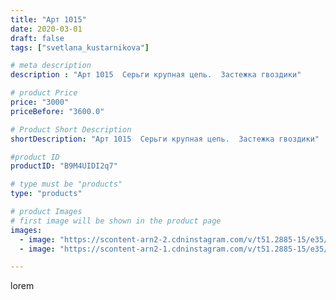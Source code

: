 ```yaml
---
title: "Арт 1015"
date: 2020-03-01
draft: false
tags: ["svetlana_kustarnikova"]

# meta description
description : "Арт 1015  Серьги крупная цепь.  Застежка гвоздики"

# product Price
price: "3000"
priceBefore: "3600.0"

# Product Short Description
shortDescription: "Арт 1015  Серьги крупная цепь.  Застежка гвоздики"

#product ID
productID: "B9M4UIDI2q7"

# type must be "products"
type: "products"

# product Images
# first image will be shown in the product page
images:
  - image: "https://scontent-arn2-2.cdninstagram.com/v/t51.2885-15/e35/87822080_194991331818360_6413918743437263712_n.jpg?se=8&tp=1&_nc_ht=scontent-arn2-2.cdninstagram.com&_nc_cat=100&_nc_ohc=6IjAyXiEgUsAX-rCuwC&ccb=7-4&oh=7b581e3e31525b1baf55f38987081465&oe=60833B84&ig_cache_key=MjI1NTQyNTE4MDIzOTM4OTI0Mg%3D%3D.2-ccb7-4"
  - image: "https://scontent-arn2-1.cdninstagram.com/v/t51.2885-15/e35/87682567_496439004632843_1543985841171519574_n.jpg?se=8&tp=1&_nc_ht=scontent-arn2-1.cdninstagram.com&_nc_cat=111&_nc_ohc=zM9x-yck0xEAX-pvoFp&ccb=7-4&oh=30bb3e6b2f4b80c0ba1fb8327d52f153&oe=60835DC6&ig_cache_key=MjI1NTQyNTE4MDI0NzcxMTE2MA%3D%3D.2-ccb7-4"

---
```

lorem
